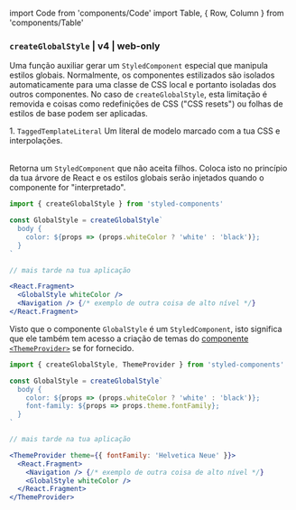 import Code from 'components/Code'
import Table, { Row, Column } from 'components/Table'

### `createGlobalStyle` | v4 | web-only

Uma função auxiliar gerar um `StyledComponent` especial que manipula estilos globais. Normalmente, os componentes estilizados são isolados automaticamente para uma classe de CSS local e portanto isoladas dos outros componentes. No caso de `createGlobalStyle`, esta limitação é removida e coisas como redefinições de CSS ("CSS resets") ou folhas de estilos de base podem ser aplicadas.

<Table head={['Arguments', 'Description']}>
  <Row>
    <Column>
      1. <Code>TaggedTemplateLiteral</Code>
    </Column>
    <Column>Um literal de modelo marcado com a tua CSS e interpolações.</Column>
  </Row>
</Table>

Retorna um `StyledComponent` que não aceita filhos. Coloca isto no princípio da tua árvore de React e os estilos globais serão injetados quando o componente for "interpretado".

```jsx
import { createGlobalStyle } from 'styled-components'

const GlobalStyle = createGlobalStyle`
  body {
    color: ${props => (props.whiteColor ? 'white' : 'black')};
  }
`

// mais tarde na tua aplicação

<React.Fragment>
  <GlobalStyle whiteColor />
  <Navigation /> {/* exemplo de outra coisa de alto nível */}
</React.Fragment>
```

Visto que o componente `GlobalStyle` é um `StyledComponent`, isto significa que ele também tem acesso a criação de temas do [componente `<ThemeProvider>`](/docs/api#themeprovider) se for fornecido.

```jsx
import { createGlobalStyle, ThemeProvider } from 'styled-components'

const GlobalStyle = createGlobalStyle`
  body {
    color: ${props => (props.whiteColor ? 'white' : 'black')};
    font-family: ${props => props.theme.fontFamily};
  }
`

// mais tarde na tua aplicação

<ThemeProvider theme={{ fontFamily: 'Helvetica Neue' }}>
  <React.Fragment>
    <Navigation /> {/* exemplo de outra coisa de alto nível */}
    <GlobalStyle whiteColor />
  </React.Fragment>
</ThemeProvider>
```
